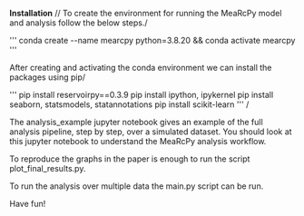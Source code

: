**Installation** //
To create the environment for running the MeaRcPy model and analysis follow the below steps./

'''
conda create --name mearcpy python=3.8.20 && conda activate mearcpy
'''

After creating and activating the conda environment we can install the packages using pip/

'''
pip install reservoirpy==0.3.9
pip install ipython, ipykernel
pip install seaborn, statsmodels, statannotations
pip install scikit-learn
'''
/

The analysis_example jupyter notebook gives an example of the full analysis pipeline, step by step, over a simulated dataset.
You should look at this jupyter notebook to understand the MeaRcPy analysis workflow.

To reproduce the graphs in the paper is enough to run the script plot_final_results.py.

To run the analysis over multiple data the main.py script can be run.

Have fun!
